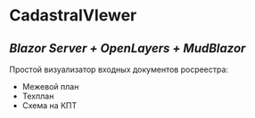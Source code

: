 # CadastralVIewer
## _Blazor Server + OpenLayers + MudBlazor_


Простой визуализатор входных документов росреестра:

- Межевой план
- Техплан
- Схема на КПТ
